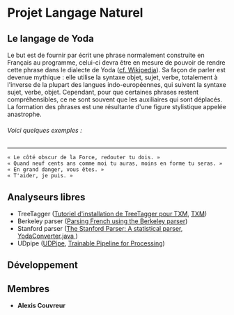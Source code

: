 # Projet Langage Naturel
## Le langage de Yoda

Le but est de fournir par écrit une phrase normalement construite en Français au programme, celui-ci devra être en mesure de pouvoir de rendre cette phrase dans le dialecte de Yoda ([cf. Wikipedia](https://fr.wikipedia.org/wiki/Yoda#Le_dialecte_de_Yoda)).
Sa façon de parler est devenue mythique : elle utilise la syntaxe objet, sujet, verbe, totalement à l'inverse de la plupart des langues indo-européennes, qui suivent la syntaxe sujet, verbe, objet. Cependant, pour que certaines phrases restent compréhensibles, ce ne sont souvent que les auxiliaires qui sont déplacés. La formation des phrases est une résultante d'une figure stylistique appelée anastrophe.

###### Voici quelques exemples :
------

    « Le côté obscur de la Force, redouter tu dois. »
    « Quand neuf cents ans comme moi tu auras, moins en forme tu seras. »
    « En grand danger, vous êtes. »
    « T'aider, je puis. »

## Analyseurs libres
* TreeTagger ([Tutoriel d'installation de TreeTagger pour TXM](http://txm.sourceforge.net/installtreetagger_fr.html), [TXM](http://textometrie.ens-lyon.fr/?lang=fr))
* Berkeley parser ([Parsing French using the Berkeley parser](https://alpage.inria.fr/statgram/frdep/fr_stat_dep_bky.html))
* Stanford parser ([The Stanford Parser: A statistical parser](http://nlp.stanford.edu/software/lex-parser.shtml), [YodaConverter.java
](https://github.com/bapin93/yoda-speak/blob/master/src/main/java/YodaConverter.java))
* UDpipe ([UDPipe](https://ufal.mff.cuni.cz/udpipe), [Trainable Pipeline for Processing](http://www.lrec-conf.org/proceedings/lrec2016/pdf/873_Paper.pdf))

## Développement


## Membres
* **Alexis Couvreur**


